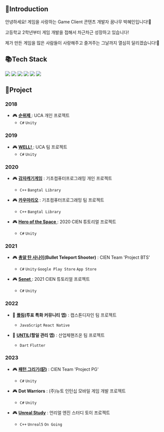 
## 👏Introduction
안녕하세요! 게임을 사랑하는 Game Client 콘텐츠 개발자 꿈나무 박혜인입니다!🌳

고등학교 2학년부터 게임 개발을 접해서 차근차근 성장하고 있습니다!

제가 만든 게임을 많은 사람들이 사랑해주고 즐겨주는 그날까지 열심히 달리겠습니다!🙆


## 📚Tech Stack
<img src="https://img.shields.io/badge/C%23-239120?style=flat&logo=Csharp&logoColor=white"/></a>
<img src="https://img.shields.io/badge/C++-00599C?style=flat&logo=Cplusplus&logoColor=white"/></a>
<img src="https://img.shields.io/badge/Java-007396?style=flat&logo=OpenJDK&logoColor=white"/></a>
<img src="https://img.shields.io/badge/Unity-FFFFFF?style=flat&logo=Unity&logoColor=black"/></a>
<img src="https://img.shields.io/badge/Unreal-0E1128?style=flat&logo=Unrealengine&logoColor=white"/></a>
<img src="https://img.shields.io/badge/Git-F05032?style=flat&logo=Git&logoColor=white"/>


## 🧩Project
### 2018
  - 🎮 [__순위제__ ](https://github.com/gpdls8370/ChickenHierarchy): UCA 개인 프로젝트
    - `C#` `Unity`
    
### 2019
  - 🎮 [__WELL!__ ](https://github.com/gpdls8370/WELL): UCA 팀 프로젝트
    - `C#` `Unity` 
    
### 2020
  - 🎮 [__감자캐기게임__](https://github.com/gpdls8370/Potato) : 기초컴퓨터프로그래밍 개인 프로젝트
    - `C++` `Bangtal Library`
   
  - 🎮 [__카우마리오__](https://github.com/gpdls8370/cauMario) : 기초컴퓨터프로그래밍 팀 프로젝트
    - `C++` `Bangtal Library`
  
  - 🎮 [__Hero of the Space__ ](https://github.com/gpdls8370/SpaceHero) : 2020 CIEN 튜토리얼 프로젝트
    - `C#` `Unity`
### 2021
  - 🎮 [__총알 탄 사나이__](https://github.com/sanon531/ProjectBTS)__(Bullet Teleport Shooter)__ : CIEN Team 'Project BTS'
    - `C#` `Unity` `Google Play Store` `App Store`
  
  - 🎮 [__Senet__ ](https://github.com/gpdls8370/Senet) : 2021 CIEN 튜토리얼 프로젝트
    - `C#` `Unity`
### 2022
  - 📱 [__폴링__](https://github.com/gpdls8370/polling-client)__(투표 특화 커뮤니티 앱)__ : 캡스톤디자인 팀 프로젝트
    - `JavaScript` `React Native`
   
  - 📱 [__UNTIL__](https://github.com/UNTIL-CAU/UNTIL-Flutter)__(할일 관리 앱)__ : 산업체핸즈온 팀 프로젝트
    - `Dart` `Flutter`
### 2023
  - 🎮 [__패턴 그리기(記)__](https://github.com/sanon531/PatternGrigi) : CIEN Team 'Project PG'
    - `C#` `Unity`
      
  - 🎮 __Dot Warriors__ : (주)뉴토 인턴십 모바일 게임 개발 프로젝트
    - `C#` `Unity`
   
  - 🎮 [__Unreal Study__](https://github.com/gpdls8370/UnrealEngine_Study) : 언리얼 엔진 스터디 토이 프로젝트
    - `C++` `Unreal5` `On Going`
